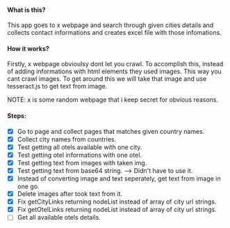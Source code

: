 
#### What is this?

This app goes to x webpage and search through given cities details and collects contact informations and creates excel file with those infomations.

#### How it works?

Firstly, x webpage obvioulsy dont let you crawl. To accomplish this, instead of adding informations with html elements they used images. This way you cant crawl images. To get around this we will take that image and use tesseract.js to get text from image.

NOTE: x is some random webpage that i keep secret for obvious reasons.

#### Steps:

* [x] Go to page and collect pages that matches given country names.
* [x] Collect city names from countries.
* [x] Test getting all otels available with one city.
* [x] Test getting otel informations with one otel.
* [x] Test getting text from images with taken img.
* [x] Test getting text from base64 string. --> Didn't have to use it.
* [x] Instead of converting image and text seperately, get text from image in one go.
* [x] Delete images after took text from it.
* [x] Fix getCityLinks returning nodeList instead of array of city url strings.
* [x] Fix getOtelLinks returning nodeList instead of array of city url strings.
* [ ] Get all available otels details.
